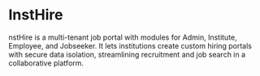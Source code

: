 # InstHire
nstHire is a multi-tenant job portal with modules for Admin, Institute, Employee, and Jobseeker. It lets institutions create custom hiring portals with secure data isolation, streamlining recruitment and job search in a collaborative platform.
